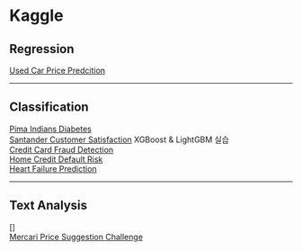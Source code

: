 # Kaggle

## Regression
[Used Car Price Predcition](https://github.com/kimbyeolhee/Kaggle/blob/main/Used%20Car%20Price%20Prediction/2021-09-18_%EC%A4%91%EA%B3%A0%20%EC%9E%90%EB%8F%99%EC%B0%A8%20%EA%B0%80%EA%B2%A9%20Regression.ipynb)<br/>

------------------------------
## Classification
[Pima Indians Diabetes](https://github.com/kimbyeolhee/Kaggle/tree/main/Pama_indians_diabetes)<br/>
[Santander Customer Satisfaction](https://github.com/kimbyeolhee/Kaggle/tree/main/Santander%20Customer%20Satisfaction)
XGBoost & LightGBM 실습<br/>
[Credit Card Fraud Detection](https://github.com/kimbyeolhee/Kaggle/blob/main/Credit%20Card%20Fraud%20Detection/Credit%20Card%20Fault%20Detection.ipynb)<br/>
[Home Credit Default Risk](https://github.com/kimbyeolhee/Kaggle/tree/main/Home%20Credit%20Default%20Risk)<br/>
[Heart Failure Prediction](https://github.com/kimbyeolhee/Kaggle/blob/main/Heart%20Failure%20Prediction/2021-09-17_%EC%8B%AC%EB%B6%80%EC%A0%84%EC%A6%9D%20Classification%20.ipynb)<br/>

-------------------------------
## Text Analysis
[]<br/>
[Mercari Price Suggestion Challenge](https://github.com/kimbyeolhee/Kaggle/blob/main/Mercari%20Price%20Suggestion%20Challenge/Mercari%20Price%20Suggestion%20Challenge.ipynb)<br/>
